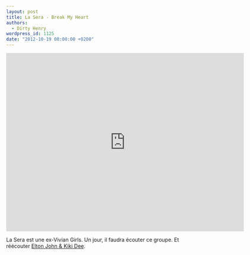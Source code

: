 ```yaml
---
layout: post
title: La Sera - Break My Heart
authors:
  - Dirty Henry
wordpress_id: 1125
date: "2012-10-19 08:00:00 +0200"
---
```


<iframe src="http://player.vimeo.com/video/51587627?title=0&byline=0&portrait=0&color=d54667" width="640" height="480" frameborder="0" webkitAllowFullScreen mozallowfullscreen allowFullScreen></iframe>

La Sera est une ex-Vivian Girls. Un jour, il faudra écouter ce groupe. Et
réécouter [Elton John & Kiki Dee](http://youtu.be/bWLpiPlJAA8).
